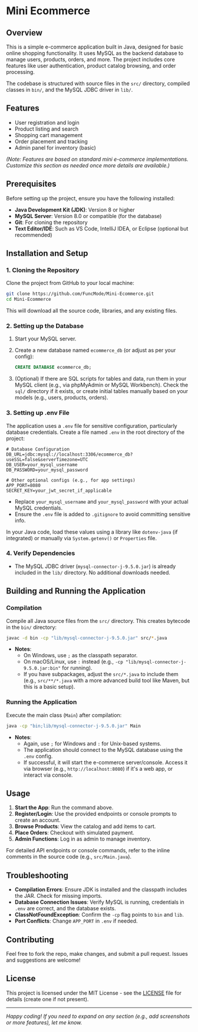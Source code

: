 # Mini Ecommerce

## Overview

This is a simple e-commerce application built in Java, designed for basic online shopping functionality. It uses MySQL as the backend database to manage users, products, orders, and more. The project includes core features like user authentication, product catalog browsing, and order processing.

The codebase is structured with source files in the `src/` directory, compiled classes in `bin/`, and the MySQL JDBC driver in `lib/`.

## Features

- User registration and login
- Product listing and search
- Shopping cart management
- Order placement and tracking
- Admin panel for inventory (basic)

*(Note: Features are based on standard mini e-commerce implementations. Customize this section as needed once more details are available.)*

## Prerequisites

Before setting up the project, ensure you have the following installed:

- **Java Development Kit (JDK)**: Version 8 or higher
- **MySQL Server**: Version 8.0 or compatible (for the database)
- **Git**: For cloning the repository
- **Text Editor/IDE**: Such as VS Code, IntelliJ IDEA, or Eclipse (optional but recommended)

## Installation and Setup

### 1. Cloning the Repository

Clone the project from GitHub to your local machine:

```bash
git clone https://github.com/FuncMode/Mini-Ecommerce.git
cd Mini-Ecommerce
```

This will download all the source code, libraries, and any existing files.

### 2. Setting up the Database

1. Start your MySQL server.
2. Create a new database named `ecommerce_db` (or adjust as per your config):

   ```sql
   CREATE DATABASE ecommerce_db;
   ```

3. (Optional) If there are SQL scripts for tables and data, run them in your MySQL client (e.g., via phpMyAdmin or MySQL Workbench). Check the `sql/` directory if it exists, or create initial tables manually based on your models (e.g., users, products, orders).

### 3. Setting up .env File

The application uses a `.env` file for sensitive configuration, particularly database credentials. Create a file named `.env` in the root directory of the project:

```env
# Database Configuration
DB_URL=jdbc:mysql://localhost:3306/ecommerce_db?useSSL=false&serverTimezone=UTC
DB_USER=your_mysql_username
DB_PASSWORD=your_mysql_password

# Other optional configs (e.g., for app settings)
APP_PORT=8080
SECRET_KEY=your_jwt_secret_if_applicable
```

- Replace `your_mysql_username` and `your_mysql_password` with your actual MySQL credentials.
- Ensure the `.env` file is added to `.gitignore` to avoid committing sensitive info.

In your Java code, load these values using a library like `dotenv-java` (if integrated) or manually via `System.getenv()` or `Properties` file.

### 4. Verify Dependencies

- The MySQL JDBC driver (`mysql-connector-j-9.5.0.jar`) is already included in the `lib/` directory. No additional downloads needed.

## Building and Running the Application

### Compilation

Compile all Java source files from the `src/` directory. This creates bytecode in the `bin/` directory:

```bash
javac -d bin -cp "lib/mysql-connector-j-9.5.0.jar" src/*.java
```

- **Notes**:
  - On Windows, use `;` as the classpath separator.
  - On macOS/Linux, use `:` instead (e.g., `-cp "lib/mysql-connector-j-9.5.0.jar:bin"` for running).
  - If you have subpackages, adjust the `src/*.java` to include them (e.g., `src/**/*.java` with a more advanced build tool like Maven, but this is a basic setup).

### Running the Application

Execute the main class (`Main`) after compilation:

```bash
java -cp "bin;lib/mysql-connector-j-9.5.0.jar" Main
```

- **Notes**:
  - Again, use `;` for Windows and `:` for Unix-based systems.
  - The application should connect to the MySQL database using the `.env` config.
  - If successful, it will start the e-commerce server/console. Access it via browser (e.g., `http://localhost:8080`) if it's a web app, or interact via console.

## Usage

1. **Start the App**: Run the command above.
2. **Register/Login**: Use the provided endpoints or console prompts to create an account.
3. **Browse Products**: View the catalog and add items to cart.
4. **Place Orders**: Checkout with simulated payment.
5. **Admin Functions**: Log in as admin to manage inventory.

For detailed API endpoints or console commands, refer to the inline comments in the source code (e.g., `src/Main.java`).

## Troubleshooting

- **Compilation Errors**: Ensure JDK is installed and the classpath includes the JAR. Check for missing imports.
- **Database Connection Issues**: Verify MySQL is running, credentials in `.env` are correct, and the database exists.
- **ClassNotFoundException**: Confirm the `-cp` flag points to `bin` and `lib`.
- **Port Conflicts**: Change `APP_PORT` in `.env` if needed.

## Contributing

Feel free to fork the repo, make changes, and submit a pull request. Issues and suggestions are welcome!

## License

This project is licensed under the MIT License - see the [LICENSE](LICENSE) file for details (create one if not present).

---

*Happy coding! If you need to expand on any section (e.g., add screenshots or more features), let me know.*
